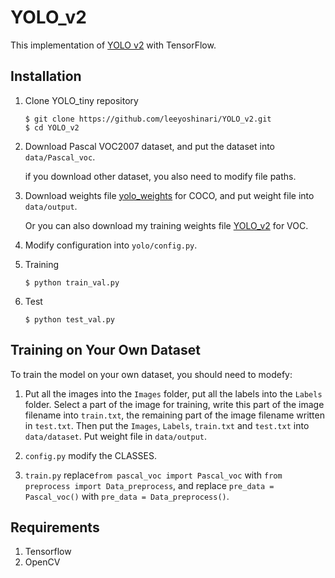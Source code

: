 # YOLO_v2

This implementation of [YOLO v2](https://arxiv.org/pdf/1612.08242.pdf) with TensorFlow.

## Installation
1. Clone YOLO_tiny repository
	```Shell
	$ git clone https://github.com/leeyoshinari/YOLO_v2.git
    $ cd YOLO_v2
	```

2. Download Pascal VOC2007 dataset, and put the dataset into `data/Pascal_voc`.

   if you download other dataset, you also need to modify file paths.

3. Download weights file [yolo_weights](https://pan.baidu.com/s/1A4a2pIEGG_ERBwTN3F-jcw) for COCO, and put weight file into `data/output`.

   Or you can also download my training weights file [YOLO_v2](https://pan.baidu.com/s/1Xf-YEAHj2PJ35ImDR-Tthw) for VOC.

4. Modify configuration into `yolo/config.py`.

5. Training
	```Shell
	$ python train_val.py
	```

6. Test
	```Shell
	$ python test_val.py
	```

## Training on Your Own Dataset
To train the model on your own dataset, you should need to modefy:

1. Put all the images into the `Images` folder, put all the labels into the `Labels` folder. Select a part of the image for training, write this part of the image filename into `train.txt`, the remaining part of the image filename written in `test.txt`. Then put the `Images`, `Labels`, `train.txt` and `test.txt` into `data/dataset`. Put weight file in `data/output`.

2. `config.py` modify the CLASSES.

3. `train.py` replace`from pascal_voc import Pascal_voc` with `from preprocess import Data_preprocess`, and replace `pre_data = Pascal_voc()` with `pre_data = Data_preprocess()`.

## Requirements
1. Tensorflow
2. OpenCV
